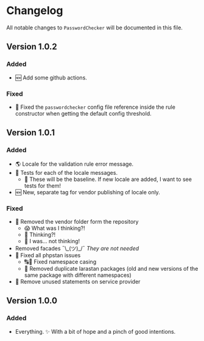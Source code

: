 # Changelog

All notable changes to `PasswordChecker` will be documented in this file.

## Version 1.0.2
### Added
- 🆕 Add some github actions.

### Fixed
- 🐛 Fixed the `passwordchecker` config file reference inside the rule constructor when getting the default config threshold.

## Version 1.0.1

### Added
- 🌎 Locale for the validation rule error message. 
- 🧾 Tests for each of the locale messages. 
  - 🛃 These will be the baseline. If new locale are added, I want to see tests for them!
- 🆕 New, separate tag for vendor publishing of locale only.

### Fixed
- 🤣 Removed the vendor folder form the repository 
  - 😱 What was I thinking?!  
  - 🤪 Thinking?! 
  - 🤕 I was... not thinking! 
- Removed facades ¯\\_(ツ)\_/¯ _They are not needed_
- 🎉 Fixed all phpstan issues 
  - 🔠🔡 Fixed namespace casing
  - 👬 Removed duplicate larastan packages (old and new versions of the same package with different namespaces)  
- 🧟 Remove unused statements on service provider 

## Version 1.0.0

### Added
- Everything. ✨ With a bit of hope and a pinch of good intentions. 
